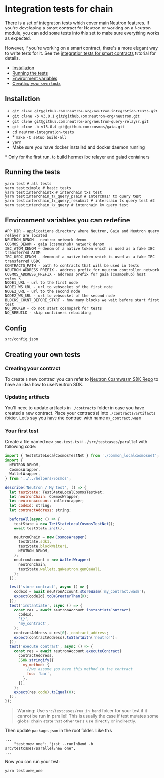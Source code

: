 # Integration tests for chain

There is a set of integration tests which cover main Neutron features. If you're developing a smart contract for Neutron or working on a Neutron module, you can add some tests into this set to make sure everything works as expected.

However, if you're working on a smart contract, there's a more elegant way to write tests for it. See the [integration tests for smart contracts](/tutorials/integration-tests/smart_contracts) tutorial for details.

* [Installation](#Installation)
* [Running the tests](#Running-the-tests)
* [Environment variables](#Environment-variables-you-can-redefine)
* [Creating your own tests](#Creating-your-own-tests)

## Installation
* `git clone git@github.com:neutron-org/neutron-integration-tests.git`
* `git clone -b v3.0.1 git@github.com:neutron-org/neutron.git`
* `git clone git@github.com:neutron-org/neutron-query-relayer.git`
* `git clone -b v15.0.0 git@github.com:cosmos/gaia.git`
* `cd neutron-integration-tests`
* \* `make -C setup build-all`
* `yarn`
* Make sure you have docker installed and docker daemon running

\* Only for the first run, to build hermes ibc relayer and gaiad containers

## Running the tests

```
yarn test # all tests
yarn test:simple # basic tests
yarn test:interchaintx # interchain txs test
yarn test:interchain_tx_query_plain # interchain tx query test
yarn test:interchain_tx_query_resubmit # interchain tx query test #2
yarn test:interchain_kv_query # interchain kv query test
```
## Environment variables you can redefine

```
APP_DIR - applications directory where Neutron, Gaia and Neutron query relayer are located
NEUTRON_DENOM - neutron network denom
COSMOS_DENOM - gaia (cosmoshub) network denom
IBC_ATOM_DENOM — denom of a native token which is used as a fake IBC transferred ATOM
IBC_USDC_DENOM — denom of a native token which is used as a fake IBC transferred USDC
CONTRACTS_PATH - path to contracts that will be used in tests
NEUTRON_ADDRESS_PREFIX - address prefix for neutron controller network
COSMOS_ADDRESS_PREFIX - address prefix for gaia (cosmoshub) host network
NODE1_URL - url to the first node
NODE1_WS_URL - url to websocket of the first node
NODE2_URL - url to the second node
NODE2_WS_URL - url to websocket of the second node
BLOCKS_COUNT_BEFORE_START - how many blocks we wait before start first test
NO_DOCKER - do not start cosmopark for tests
NO_REBUILD - skip containers rebuilding
```

## Config

```
src/config.json
```

## Creating your own tests
### Creating your contract
To create a new contract you can refer to [Neutron Cosmwasm SDK Repo](https://github.com/neutron-org/neutron-sdk) to have an idea how to use Neutron SDK.

### Updating artifacts
You'll need to update artifacts in `./contracts` folder in case you have created a new contract. Place your contract(s) into `./contracts/artifacts` folder. Let's say you have the contract  with name `my_contract.wasm`

### Your first test
Create a file named `new_one.test.ts` in `./src/testcases/parallel` with following code:
```js
import { TestStateLocalCosmosTestNet } from './common_localcosmosnet';
import {
  NEUTRON_DENOM,
  CosmosWrapper,
  WalletWrapper,
} from '../../helpers/cosmos';

describe('Neutron / My test', () => {
  let testState: TestStateLocalCosmosTestNet;
  let neutronChain: CosmosWrapper;
  let neutronAccount: WalletWrapper;
  let codeId: string;
  let contractAddress: string;

  beforeAll(async () => {
    testState = new TestStateLocalCosmosTestNet();
    await testState.init();

    neutronChain = new CosmosWrapper(
      testState.sdk1,
      testState.blockWaiter1,
      NEUTRON_DENOM,
    );
    neutronAccount = new WalletWrapper(
      neutronChain,
      testState.wallets.qaNeutron.genQaWal1,
    );
  });

  test('store contract', async () => {
    codeId = await neutronAccount.storeWasm('my_contract.wasm');
    expect(codeId).toBeGreaterThan(0);
  });
  test('instantiate', async () => {
    const res = await neutronAccount.instantiateContract(
      codeId,
      '{}',
      'my_contract',
    );
    contractAddress = res[0]._contract_address;
    expect(contractAddress).toStartWith('neutron');
  });
  test('execute contract', async () => {
    const res = await neutronAccount.executeContract(
      contractAddress,
      JSON.stringify({
        my_method: {
          //we assume you have this method in the contract
          foo: 'bar',
        },
      }),
    );
    expect(res.code).toEqual(0);
  });
});

```

> Warning: Use `src/testcases/run_in_band` folder for your test if it cannot be run in parallel!
> This is usually the case if test mutates some global chain state that other tests use directly or indirectly.

Then update `package.json` in the root folder. Like this
```
...
    "test:new_one": "jest --runInBand -b src/testcases/parallel/new_one",
...
```
Now you can run your test:
```bash
yarn test:new_one
```
